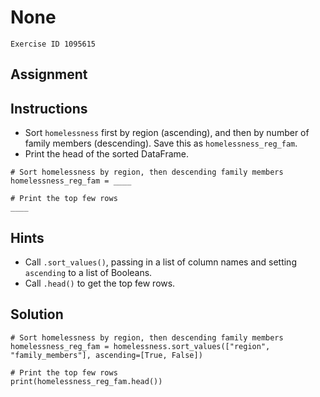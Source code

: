 
#  None

```
Exercise ID 1095615
```

##  Assignment 

##  Instructions 

- Sort `homelessness` first by region (ascending), and then by number of family members (descending). Save this as `homelessness_reg_fam`.
- Print the head of the sorted DataFrame.



```
# Sort homelessness by region, then descending family members
homelessness_reg_fam = ____

# Print the top few rows
____
```

##  Hints 

- Call `.sort_values()`, passing in a list of column names and setting `ascending` to a list of Booleans.
- Call `.head()` to get the top few rows.



##  Solution 

```
# Sort homelessness by region, then descending family members
homelessness_reg_fam = homelessness.sort_values(["region", "family_members"], ascending=[True, False])

# Print the top few rows
print(homelessness_reg_fam.head())
```


